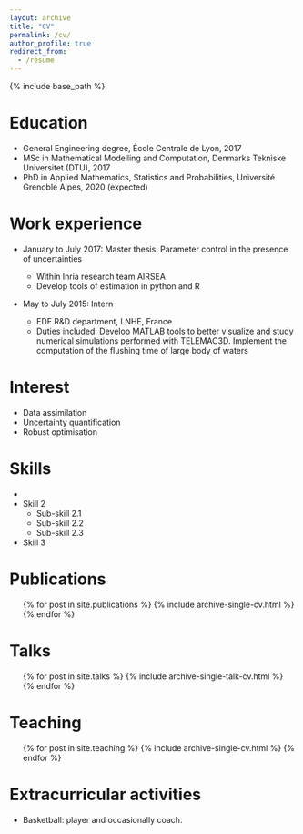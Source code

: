 ```yaml
---
layout: archive
title: "CV"
permalink: /cv/
author_profile: true
redirect_from:
  - /resume
---
```


{% include base_path %}

Education
======
* General Engineering degree, École Centrale de Lyon, 2017
* MSc in Mathematical Modelling and Computation, Denmarks Tekniske Universitet (DTU), 2017
* PhD in Applied Mathematics, Statistics and Probabilities, Université Grenoble Alpes, 2020 (expected)

Work experience
======
* January to July 2017: Master thesis: Parameter control in the presence of uncertainties
  * Within Inria research team AIRSEA
  * Develop tools of estimation in python and R

* May to July 2015: Intern 
  * EDF R&D department, LNHE, France
  * Duties included: Develop MATLAB tools to better visualize and study numerical simulations performed with TELEMAC3D. Implement the computation of the flushing time of large body of waters 
  

Interest 
======
* Data assimilation
* Uncertainty quantification
* Robust optimisation

Skills
======
* 
* Skill 2
  * Sub-skill 2.1
  * Sub-skill 2.2
  * Sub-skill 2.3
* Skill 3

Publications
======
  <ul>{% for post in site.publications %}
    {% include archive-single-cv.html %}
  {% endfor %}</ul>
  
Talks
======
  <ul>{% for post in site.talks %}
    {% include archive-single-talk-cv.html %}
  {% endfor %}</ul>
  
Teaching
======
  <ul>{% for post in site.teaching %}
    {% include archive-single-cv.html %}
  {% endfor %}</ul>
  
Extracurricular activities
======
* Basketball: player and occasionally coach.

